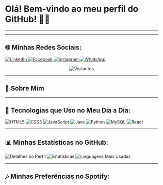 # Olá! Bem-vindo ao meu perfil do GitHub! 🙌🏽

---

<div align="center">
</div>

---

## 🌐 Minhas Redes Sociais:

<p>
  <a href="https://www.linkedin.com/in/maur%C3%ADcio-theodoro-98443598/" target="_blank">
    <img src="https://img.shields.io/badge/LinkedIn-0077B5?style=flat-square&logo=linkedin&logoColor=white" alt="LinkedIn">
  </a>
  <a href="https://www.facebook.com/mauricio.antonio.376" target="_blank">
    <img src="https://img.shields.io/badge/Facebook-1877F2?style=flat-square&logo=facebook&logoColor=white" alt="Facebook">
  </a>
  <a href="https://www.instagram.com/mtheodoroneto/?igsh=bmUzZ28xZWVsZTRh" target="_blank">
    <img src="https://img.shields.io/badge/Instagram-E4405F?style=flat-square&logo=instagram&logoColor=white" alt="Instagram">
  </a>
  <a href="https://wa.me/5531994755000" target="_blank">
    <img src="https://img.shields.io/badge/WhatsApp-25D366?style=flat-square&logo=whatsapp&logoColor=white" alt="WhatsApp">
  </a>
</p>

<div align="center">
  <img src="https://komarev.com/ghpvc/?username=mauricio-theodoro&style=flat-square&color=blue" alt="Visitantes">
</div>

---

## 🔢 Sobre Mim


---

## 🎨 Tecnologias que Uso no Meu Dia a Dia:

<p>
  <img src="https://img.shields.io/badge/HTML5-E34F26?style=flat-square&logo=html5&logoColor=white" alt="HTML5">
  <img src="https://img.shields.io/badge/CSS3-1572B6?style=flat-square&logo=css3&logoColor=white" alt="CSS3">
  <img src="https://img.shields.io/badge/JavaScript-323330?style=flat-square&logo=javascript&logoColor=F7DF1E" alt="JavaScript">
  <img src="https://img.shields.io/badge/Java-ED8B00?style=flat-square&logo=openjdk&logoColor=white" alt="Java">
  <img src="https://img.shields.io/badge/Python-14354C?style=flat-square&logo=python&logoColor=white" alt="Python">
  <img src="https://img.shields.io/badge/MySQL-00000F?style=flat-square&logo=mysql&logoColor=white" alt="MySQL">
  <img src="https://img.shields.io/badge/React-20232A?style=flat-square&logo=react&logoColor=61DAFB" alt="React">
</p>

---

## 📊 Minhas Estatísticas no GitHub:

<p>
  <img src="http://github-profile-summary-cards.vercel.app/api/cards/profile-details?username=mauricio-theodoro&theme=github_dark" alt="Detalhes do Perfil">
  <img src="http://github-profile-summary-cards.vercel.app/api/cards/stats?username=mauricio-theodoro&theme=github_dark" alt="Estatísticas">
  <img src="http://github-profile-summary-cards.vercel.app/api/cards/repos-per-language?username=mauricio-theodoro&theme=github_dark" alt="Linguagens Mais Usadas">
</p>

---

## 🎶 Minhas Preferências no Spotify:

<p>

</p>
